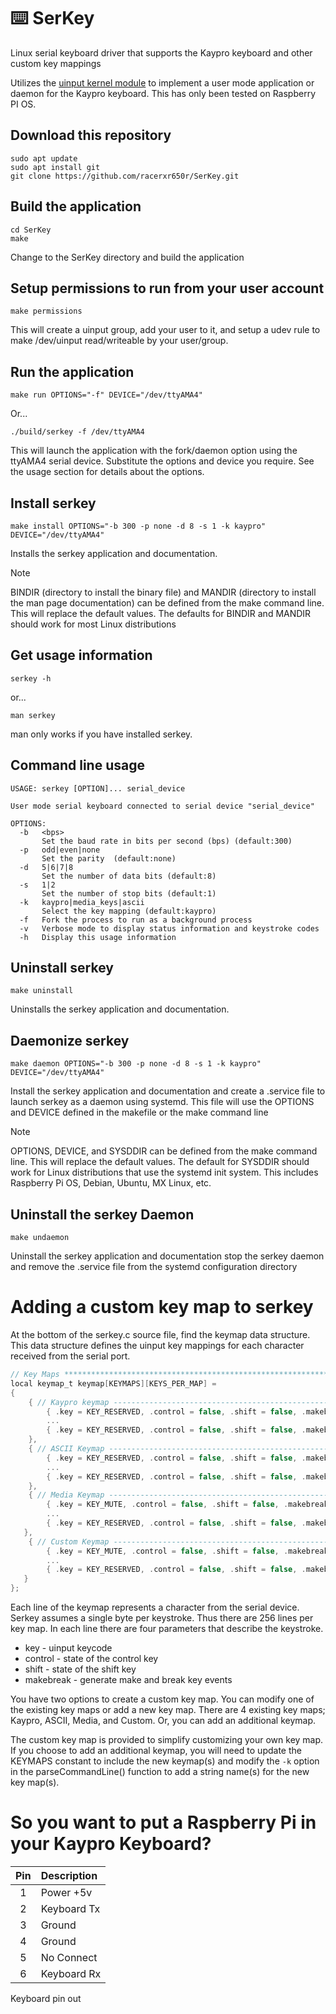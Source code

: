 # :keyboard: SerKey
Linux serial keyboard driver that supports the Kaypro keyboard and other custom key mappings

Utilizes the [uinput kernel module](https://kernel.org/doc/html/v4.12/input/uinput.html)
to implement a user mode application or daemon for the Kaypro keyboard. This has only been
tested on Raspberry PI OS.

## Download this repository
```console
sudo apt update
sudo apt install git
git clone https://github.com/racerxr650r/SerKey.git
```

## Build the application
```console
cd SerKey
make
```
Change to the SerKey directory and build the application

## Setup permissions to run from your user account
```console
make permissions
```
This will create a uinput group, add your user to it, and setup a udev rule
to make /dev/uinput read/writeable by your user/group.

## Run the application
```console
make run OPTIONS="-f" DEVICE="/dev/ttyAMA4"
```
Or...
```console
./build/serkey -f /dev/ttyAMA4
```
This will launch the application with the fork/daemon option using the ttyAMA4
serial device. Substitute the options and device you require. See the usage
section for details about the options.

## Install serkey
```console
make install OPTIONS="-b 300 -p none -d 8 -s 1 -k kaypro" DEVICE="/dev/ttyAMA4"
```
Installs the serkey application and documentation.

> [!NOTE]
> BINDIR (directory to install the binary file) and MANDIR 
(directory to install the man page documentation) can be defined from the 
make command line. This will replace the default values. The defaults for 
BINDIR and MANDIR should work for most Linux distributions

## Get usage information
```console
serkey -h
```
or...
```console
man serkey
```
man only works if you have installed serkey.

## Command line usage
```
USAGE: serkey [OPTION]... serial_device

User mode serial keyboard connected to serial device "serial_device"

OPTIONS:
  -b   <bps>
       Set the baud rate in bits per second (bps) (default:300)
  -p   odd|even|none
       Set the parity  (default:none)
  -d   5|6|7|8
       Set the number of data bits (default:8)
  -s   1|2
       Set the number of stop bits (default:1)
  -k   kaypro|media_keys|ascii
       Select the key mapping (default:kaypro)
  -f   Fork the process to run as a background process
  -v   Verbose mode to display status information and keystroke codes
  -h   Display this usage information
```

## Uninstall serkey
```console
make uninstall
```
Uninstalls the serkey application and documentation.

## Daemonize serkey
```console
make daemon OPTIONS="-b 300 -p none -d 8 -s 1 -k kaypro" DEVICE="/dev/ttyAMA4"
```
Install the serkey application and documentation and create a .service file to
launch serkey as a daemon using systemd. This file will use the OPTIONS and
DEVICE defined	in the makefile or the make command line

> [!NOTE]
> OPTIONS, DEVICE, and SYSDDIR can be defined from the make
command line. This will replace the default values. The default for SYSDDIR
should work for Linux distributions that use the systemd init system. This
includes Raspberry Pi OS, Debian, Ubuntu, MX Linux, etc.

## Uninstall the serkey Daemon
```console
make undaemon
```
Uninstall the serkey application and documentation stop the serkey daemon and
remove the .service file from the systemd configuration directory

# Adding a custom key map to serkey
At the bottom of the serkey.c source file, find the keymap data structure. This
data structure defines the uinput key mappings for each character received from
the serial port.
```C
// Key Maps *******************************************************************
local keymap_t keymap[KEYMAPS][KEYS_PER_MAP] =
{
    { // Kaypro keymap ------------------------------------------------------------
        { .key = KEY_RESERVED, .control = false, .shift = false, .makebreak = true },   // 0	NULL(Null character)
        ...
        { .key = KEY_RESERVED, .control = false, .shift = false, .makebreak = true }    // 255	nbsp	(non-breaking space or no-break space)
    },
    { // ASCII Keymap --------------------------------------------------------------
        { .key = KEY_RESERVED, .control = false, .shift = false, .makebreak = false },   // 0	NULL(Null character)			
        ...
        { .key = KEY_RESERVED, .control = false, .shift = false, .makebreak = false }    // 255	nbsp	(non-breaking space or no-break space)
    },
    { // Media Keymap --------------------------------------------------------------
        { .key = KEY_MUTE, .control = false, .shift = false, .makebreak = false },           // 0
        ...
        { .key = KEY_RESERVED, .control = false, .shift = false, .makebreak = false }        // 255
   },
    { // Custom Keymap -------------------------------------------------------------
        { .key = KEY_MUTE, .control = false, .shift = false, .makebreak = false },           // 0
        ...
        { .key = KEY_RESERVED, .control = false, .shift = false, .makebreak = false }        // 255
   }
};
```
Each line of the keymap represents a character from the serial device. Serkey
assumes a single byte per keystroke. Thus there are 256 lines per key map. In
each line there are four parameters that describe the keystroke.

 * key - uinput keycode
 * control - state of the control key
 * shift - state of the shift key
 * makebreak - generate make and break key events

You have two options to create a custom key map. You can modify one of the
existing key maps or add a new key map. There are 4 existing key maps; Kaypro,
ASCII, Media, and Custom. Or, you can add an additional keymap.

The custom key map is provided to simplify customizing your own key map. If
you choose to add an additional keymap, you will need to update the KEYMAPS
constant to include the new keymap(s) and modify the `-k` option in the
parseCommandLine() function to add a string name(s) for the new key map(s).

# So you want to put a Raspberry Pi in your Kaypro Keyboard?

| Pin | Description |
|:---:|:------------|
|  1  | Power +5v   |
|  2  | Keyboard Tx |
|  3  | Ground      |
|  4  | Ground      |
|  5  | No Connect  |
|  6  | Keyboard Rx |

Keyboard pin out
